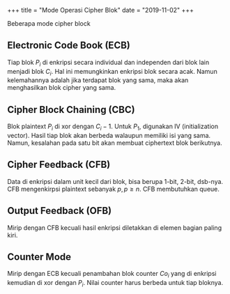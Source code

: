 +++
title     = "Mode Operasi Cipher Blok"
date      = "2019-11-02"
+++

Beberapa mode cipher block

## Electronic Code Book (ECB)

Tiap blok $P_i$ di enkripsi secara individual dan independen dari blok lain menjadi blok $C_i$. Hal ini memungkinkan
enkripsi blok secara acak. Namun kelemahannya adalah jika terdapat blok yang sama, maka akan menghasilkan blok cipher
yang sama.

## Cipher Block Chaining (CBC)

Blok plaintext $P_i$ di xor dengan $C_i - 1$. Untuk $P_1$, digunakan IV (initialization vector). Hasil tiap blok akan
berbeda walaupun memiliki isi yang sama. Namun, kesalahan pada satu bit akan membuat ciphertext blok berikutnya.

## Cipher Feedback (CFB)

Data di enkripsi dalam unit kecil dari blok, bisa berupa 1-bit, 2-bit, dsb-nya. CFB mengenkirpsi plaintext sebanyak
$p, p \geq n$. CFB membutuhkan queue.

## Output Feedback (OFB)

Mirip dengan CFB kecuali hasil enkripsi diletakkan di elemen bagian paling kiri.

## Counter Mode

Mirip dengan ECB kecuali penambahan blok counter $Co_i$ yang di enkripsi kemudian di xor dengan $P_i$. Nilai counter
harus berbeda untuk tiap bloknya.
